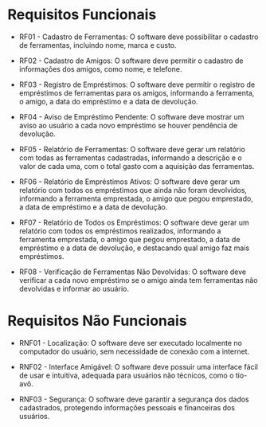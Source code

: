 # Requisitos Funcionais

- RF01 - Cadastro de Ferramentas: O software deve possibilitar o cadastro de ferramentas, incluindo nome, marca e custo.
  
- RF02 - Cadastro de Amigos: O software deve permitir o cadastro de informações dos amigos, como nome, e telefone.
  
- RF03 - Registro de Empréstimos: O software deve permitir o registro de empréstimos de ferramentas para os amigos, informando a ferramenta, o amigo, a data do empréstimo e a data de devolução.

- RF04 - Aviso de Empréstimo Pendente: O software deve mostrar um aviso ao usuário a cada novo empréstimo se houver pendência de devolução.

- RF05 - Relatório de Ferramentas: O software deve gerar um relatório com todas as ferramentas cadastradas, informando a descrição e o valor de cada uma, com o total gasto com a aquisição das ferramentas.

- RF06 - Relatório de Empréstimos Ativos: O software deve gerar um relatório com todos os empréstimos que ainda não foram devolvidos, informando a ferramenta emprestada, o amigo que pegou emprestado, a data de empréstimo e a data de devolução.

- RF07 - Relatório de Todos os Empréstimos: O software deve gerar um relatório com todos os empréstimos realizados, informando a ferramenta emprestada, o amigo que pegou emprestado, a data de empréstimo e a data de devolução, e destacando qual amigo faz mais empréstimos.

- RF08 - Verificação de Ferramentas Não Devolvidas: O software deve verificar a cada novo empréstimo se o amigo ainda tem ferramentas não devolvidas e informar ao usuário.

# Requisitos Não Funcionais

- RNF01 - Localização: O software deve ser executado localmente no computador do usuário, sem necessidade de conexão com a internet.
  
- RNF02 - Interface Amigável: O software deve possuir uma interface fácil de usar e intuitiva, adequada para usuários não técnicos, como o tio-avô.
  
- RNF03 - Segurança: O software deve garantir a segurança dos dados cadastrados, protegendo informações pessoais e financeiras dos usuários.

